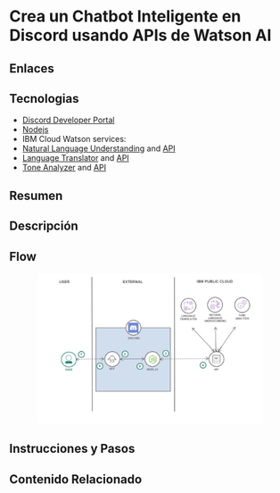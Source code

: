 # Crea un Chatbot Inteligente en Discord usando APIs de Watson AI
## Enlaces

## Tecnologias

- [Discord Developer Portal](https://discord.com/developers/applications)
- [Nodejs](https://nodejs.org/en/docs/guides/getting-started-guide/)
- IBM Cloud Watson services:
- [Natural Language Understanding](https://cloud.ibm.com/docs/natural-language-understanding) and [API](https://cloud.ibm.com/apidocs/natural-language-understanding)
- [Language Translator](https://cloud.ibm.com/docs/language-translator) and [API](https://cloud.ibm.com/apidocs/language-translator)
- [Tone Analyzer](https://cloud.ibm.com/docs/tone-analyzer) and [API](https://cloud.ibm.com/apidocs/tone-analyzer)

## Resumen

## Descripción

## Flow

<p align="center">
  <img src="images/flow-diagram.jpg" width="80%"></img>
</p>

## Instrucciones y Pasos

## Contenido Relacionado

